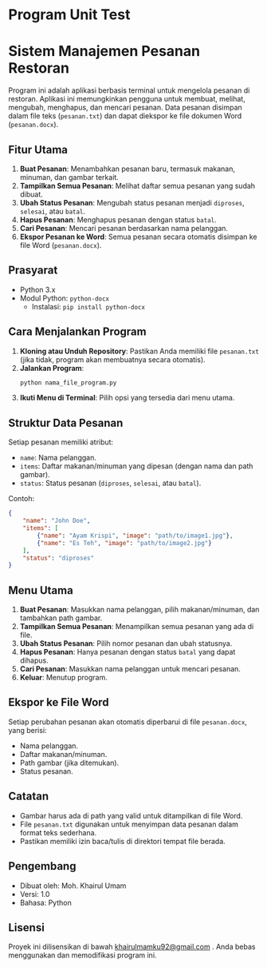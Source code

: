 # Program Unit Test
# Sistem Manajemen Pesanan Restoran

Program ini adalah aplikasi berbasis terminal untuk mengelola pesanan di restoran. Aplikasi ini memungkinkan pengguna untuk membuat, melihat, mengubah, menghapus, dan mencari pesanan. Data pesanan disimpan dalam file teks (`pesanan.txt`) dan dapat diekspor ke file dokumen Word (`pesanan.docx`).

## Fitur Utama
1. **Buat Pesanan**: Menambahkan pesanan baru, termasuk makanan, minuman, dan gambar terkait.
2. **Tampilkan Semua Pesanan**: Melihat daftar semua pesanan yang sudah dibuat.
3. **Ubah Status Pesanan**: Mengubah status pesanan menjadi `diproses`, `selesai`, atau `batal`.
4. **Hapus Pesanan**: Menghapus pesanan dengan status `batal`.
5. **Cari Pesanan**: Mencari pesanan berdasarkan nama pelanggan.
6. **Ekspor Pesanan ke Word**: Semua pesanan secara otomatis disimpan ke file Word (`pesanan.docx`).

## Prasyarat
- Python 3.x
- Modul Python: `python-docx`
  - Instalasi: `pip install python-docx`

## Cara Menjalankan Program
1. **Kloning atau Unduh Repository**: 
   Pastikan Anda memiliki file `pesanan.txt` (jika tidak, program akan membuatnya secara otomatis).
2. **Jalankan Program**:
   ```bash
   python nama_file_program.py
   ```
3. **Ikuti Menu di Terminal**:
   Pilih opsi yang tersedia dari menu utama.

## Struktur Data Pesanan
Setiap pesanan memiliki atribut:
- `name`: Nama pelanggan.
- `items`: Daftar makanan/minuman yang dipesan (dengan nama dan path gambar).
- `status`: Status pesanan (`diproses`, `selesai`, atau `batal`).

Contoh:
```json
{
    "name": "John Doe",
    "items": [
        {"name": "Ayam Krispi", "image": "path/to/image1.jpg"},
        {"name": "Es Teh", "image": "path/to/image2.jpg"}
    ],
    "status": "diproses"
}
```

## Menu Utama
1. **Buat Pesanan**: Masukkan nama pelanggan, pilih makanan/minuman, dan tambahkan path gambar.
2. **Tampilkan Semua Pesanan**: Menampilkan semua pesanan yang ada di file.
3. **Ubah Status Pesanan**: Pilih nomor pesanan dan ubah statusnya.
4. **Hapus Pesanan**: Hanya pesanan dengan status `batal` yang dapat dihapus.
5. **Cari Pesanan**: Masukkan nama pelanggan untuk mencari pesanan.
6. **Keluar**: Menutup program.

## Ekspor ke File Word
Setiap perubahan pesanan akan otomatis diperbarui di file `pesanan.docx`, yang berisi:
- Nama pelanggan.
- Daftar makanan/minuman.
- Path gambar (jika ditemukan).
- Status pesanan.

## Catatan
- Gambar harus ada di path yang valid untuk ditampilkan di file Word.
- File `pesanan.txt` digunakan untuk menyimpan data pesanan dalam format teks sederhana.
- Pastikan memiliki izin baca/tulis di direktori tempat file berada.

## Pengembang
- Dibuat oleh: Moh. Khairul Umam
- Versi: 1.0
- Bahasa: Python

## Lisensi
Proyek ini dilisensikan di bawah khairulmamku92@gmail.com . Anda bebas menggunakan dan memodifikasi program ini.